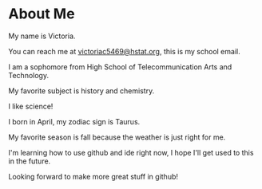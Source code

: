 # About Me

My name is Victoria.

You can reach me at victoriac5469@hstat.org, this is my school email.

I am a sophomore from High School of Telecommunication Arts and Technology.

My favorite subject is history and chemistry.

I like science!

I born in April, my zodiac sign is Taurus.

My favorite season is fall because the weather is just right for me.

I'm learning how to use github and ide right now, I hope I'll get used to this in the future.

Looking forward to make more great stuff in github!